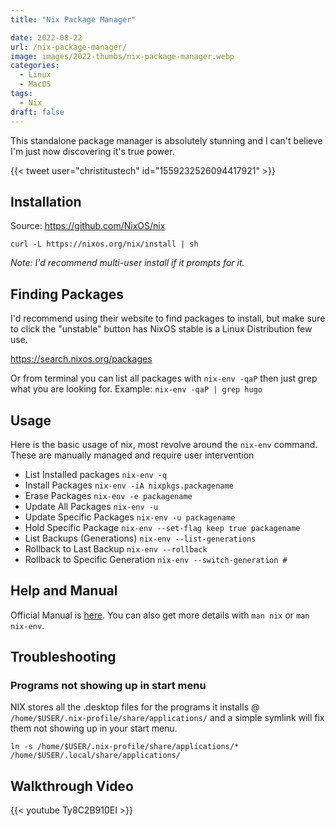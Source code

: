 ```yaml
---
title: "Nix Package Manager"

date: 2022-08-22
url: /nix-package-manager/
image: images/2022-thumbs/nix-package-manager.webp
categories:
  - Linux
  - MacOS
tags:
  - Nix
draft: false
---
```

This standalone package manager is absolutely stunning and I can't believe I'm just now discovering it's true power. 
<!--more-->

{{< tweet user="christitustech" id="1559232526094417921" >}}

## Installation
Source: <https://github.com/NixOS/nix>

```
curl -L https://nixos.org/nix/install | sh
```
_Note: I'd recommend multi-user install if it prompts for it._

## Finding Packages
I'd recommend using their website to find packages to install, but make sure to click the "unstable" button has NixOS stable is a Linux Distribution few use. 

<https://search.nixos.org/packages>

Or from terminal you can list all packages with `nix-env -qaP` then just grep what you are looking for. Example: `nix-env -qaP | grep hugo`

## Usage
Here is the basic usage of nix, most revolve around the `nix-env` command. These are manually managed and require user intervention

 - List Installed packages `nix-env -q`
 - Install Packages `nix-env -iA nixpkgs.packagename`
 - Erase Packages `nix-env -e packagename`
 - Update All Packages `nix-env -u`
 - Update Specific Packages `nix-env -u packagename`
 - Hold Specific Package `nix-env --set-flag keep true packagename`
 - List Backups (Generations) `nix-env --list-generations`
 - Rollback to Last Backup `nix-env --rollback`
 - Rollback to Specific Generation `nix-env --switch-generation #`

## Help and Manual
Official Manual is [here](https://nixos.org/manual/nix/stable/). You can also get more details with `man nix` or `man nix-env`. 

## Troubleshooting

### Programs not showing up in start menu

NIX stores all the .desktop files for the programs it installs @ `/home/$USER/.nix-profile/share/applications/` and a simple symlink will fix them not showing up in your start menu.

```
ln -s /home/$USER/.nix-profile/share/applications/* /home/$USER/.local/share/applications/
```

## Walkthrough Video

{{< youtube Ty8C2B910EI >}}